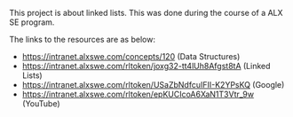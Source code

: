 This project is about linked lists. This was done during the course of a ALX SE program.

The links to the resources are as below:

* https://intranet.alxswe.com/concepts/120 (Data Structures)
* https://intranet.alxswe.com/rltoken/joxg32-tt4lUh8Afgst8tA (Linked Lists)
* https://intranet.alxswe.com/rltoken/USaZbNdfcuIFII-K2YPsKQ (Google)
* https://intranet.alxswe.com/rltoken/epKUCIcoA6XaN1T3Vtr_9w (YouTube)
